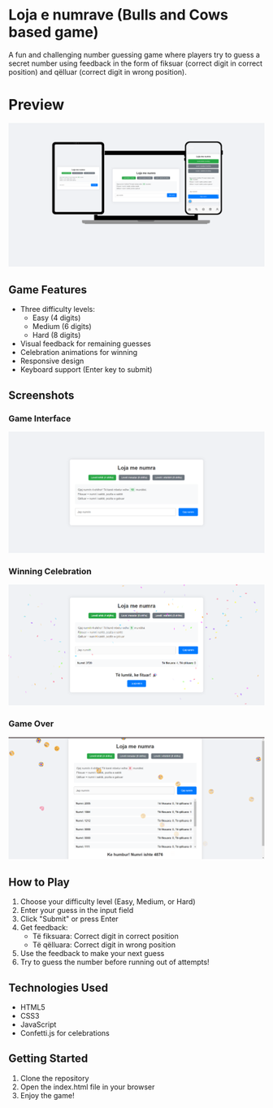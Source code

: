 # Loja e numrave (Bulls and Cows based game)

A fun and challenging number guessing game where players try to guess a secret number using feedback in the form of fiksuar (correct digit in correct position) and qëlluar (correct digit in wrong position).

# Preview
![Preview](screenshots/preview.png)


## Game Features

- Three difficulty levels:
  - Easy (4 digits)
  - Medium (6 digits)
  - Hard (8 digits)
- Visual feedback for remaining guesses
- Celebration animations for winning
- Responsive design
- Keyboard support (Enter key to submit)

## Screenshots

### Game Interface
![Game Interface](screenshots/1.png)

### Winning Celebration
![Winning Screen](screenshots/2.png)


### Game Over
![Game Over](screenshots/3.png)

## How to Play

1. Choose your difficulty level (Easy, Medium, or Hard)
2. Enter your guess in the input field
3. Click "Submit" or press Enter
4. Get feedback:
   - Të fiksuara: Correct digit in correct position
   - Të qëlluara: Correct digit in wrong position
5. Use the feedback to make your next guess
6. Try to guess the number before running out of attempts!

## Technologies Used

- HTML5
- CSS3
- JavaScript
- Confetti.js for celebrations

## Getting Started

1. Clone the repository
2. Open the index.html file in your browser 
3. Enjoy the game!
